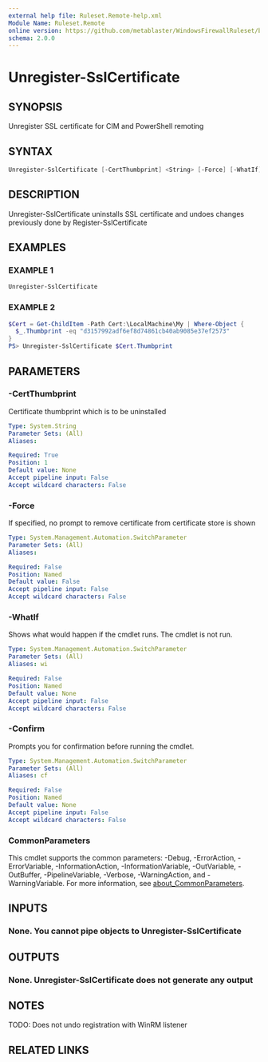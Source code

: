 ```yaml
---
external help file: Ruleset.Remote-help.xml
Module Name: Ruleset.Remote
online version: https://github.com/metablaster/WindowsFirewallRuleset/blob/master/Modules/Ruleset.Remote/Help/en-US/Unregister-SslCertificate.md
schema: 2.0.0
---
```


# Unregister-SslCertificate

## SYNOPSIS

Unregister SSL certificate for CIM and PowerShell remoting

## SYNTAX

```powershell
Unregister-SslCertificate [-CertThumbprint] <String> [-Force] [-WhatIf] [-Confirm] [<CommonParameters>]
```

## DESCRIPTION

Unregister-SslCertificate uninstalls SSL certificate and undoes changes
previously done by Register-SslCertificate

## EXAMPLES

### EXAMPLE 1

```powershell
Unregister-SslCertificate
```

### EXAMPLE 2

```powershell
$Cert = Get-ChildItem -Path Cert:\LocalMachine\My | Where-Object {
  $_.Thumbprint -eq "d3157992adf6ef8d74861cb40ab9085e37ef2573"
}
PS> Unregister-SslCertificate $Cert.Thumbprint
```

## PARAMETERS

### -CertThumbprint

Certificate thumbprint which is to be uninstalled

```yaml
Type: System.String
Parameter Sets: (All)
Aliases:

Required: True
Position: 1
Default value: None
Accept pipeline input: False
Accept wildcard characters: False
```

### -Force

If specified, no prompt to remove certificate from certificate store is shown

```yaml
Type: System.Management.Automation.SwitchParameter
Parameter Sets: (All)
Aliases:

Required: False
Position: Named
Default value: False
Accept pipeline input: False
Accept wildcard characters: False
```

### -WhatIf

Shows what would happen if the cmdlet runs.
The cmdlet is not run.

```yaml
Type: System.Management.Automation.SwitchParameter
Parameter Sets: (All)
Aliases: wi

Required: False
Position: Named
Default value: None
Accept pipeline input: False
Accept wildcard characters: False
```

### -Confirm

Prompts you for confirmation before running the cmdlet.

```yaml
Type: System.Management.Automation.SwitchParameter
Parameter Sets: (All)
Aliases: cf

Required: False
Position: Named
Default value: None
Accept pipeline input: False
Accept wildcard characters: False
```

### CommonParameters

This cmdlet supports the common parameters: -Debug, -ErrorAction, -ErrorVariable, -InformationAction, -InformationVariable, -OutVariable, -OutBuffer, -PipelineVariable, -Verbose, -WarningAction, and -WarningVariable. For more information, see [about_CommonParameters](http://go.microsoft.com/fwlink/?LinkID=113216).

## INPUTS

### None. You cannot pipe objects to Unregister-SslCertificate

## OUTPUTS

### None. Unregister-SslCertificate does not generate any output

## NOTES

TODO: Does not undo registration with WinRM listener

## RELATED LINKS
